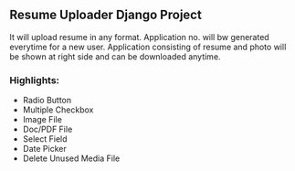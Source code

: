 ## Resume Uploader Django Project
It will upload resume in any format.
Application no. will bw generated everytime for a new user.
Application consisting of resume and photo will be shown at right side and can be downloaded anytime.

### Highlights:
* Radio Button
* Multiple Checkbox
* Image File
* Doc/PDF File
* Select Field
* Date Picker
* Delete Unused Media File
